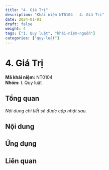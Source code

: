 ```yaml
---
title: "4. Giá Trị"
description: "Khái niệm NT0104 - 4. Giá Trị"
date: 2024-01-01
draft: false
weight: 4
tags: ["I. Quy luật", "khái-niệm-nguồn"]
categories: ["quy-luật"]
---
```


# 4. Giá Trị

**Mã khái niệm:** NT0104  
**Nhóm:** I. Quy luật

## Tổng quan

*Nội dung chi tiết sẽ được cập nhật sau.*

## Nội dung

<!-- Nội dung chi tiết sẽ được điền vào đây -->

## Ứng dụng

<!-- Cách ứng dụng khái niệm này trong thực tế -->

## Liên quan

<!-- Các khái niệm liên quan khác -->
